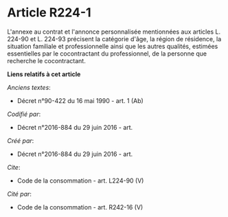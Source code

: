 # Article R224-1

L'annexe au contrat et l'annonce personnalisée mentionnées aux articles L. 224-90 et L. 224-93 précisent la catégorie d'âge,
la région de résidence, la situation familiale et professionnelle ainsi que les autres qualités, estimées essentielles par le
cocontractant du professionnel, de la personne que recherche le cocontractant.

**Liens relatifs à cet article**

_Anciens textes_:

  - Décret n°90-422 du 16 mai 1990 - art. 1 (Ab)

_Codifié par_:

  - Décret n°2016-884 du 29 juin 2016 - art.

_Créé par_:

  - Décret n°2016-884 du 29 juin 2016 - art.

_Cite_:

  - Code de la consommation - art. L224-90 (V)

_Cité par_:

  - Code de la consommation - art. R242-16 (V)
